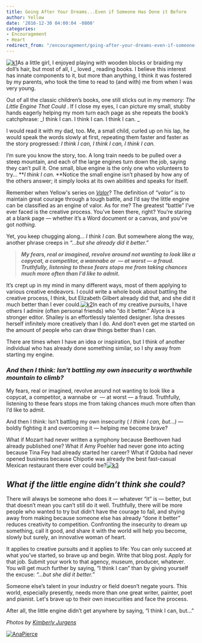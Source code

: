 ```yaml
---
title: Going After Your Dreams...Even if Someone Has Done it Before
author: Yellow
date: '2016-12-30 04:00:04 -0800'
categories:
- Encouragement
- Heart
redirect_from: "/encouragement/going-after-your-dreams-even-if-someone-has-done-it-before/"
---
```


[![k1](https://yellow-blog-images.imgix.net/2016/12/K1.jpg)](https://yellow-blog-images.imgix.net/2016/12/K1.jpg)As a little girl, I enjoyed playing with wooden blocks or braiding my doll’s hair, but most of all, I _ loved _ reading books. I believe this interest has innate components to it, but more than anything, I think it was fostered by my parents, who took the time to read to (and with) me from when I was very young.

Out of all the classic children’s books, one still sticks out in my memory: _The Little Engine That Could_ . If I close my eyes, I can picture my small, stubby hands eagerly helping my mom turn each page as she repeats the book’s catchphrase: _I think I can. I think I can. I think I can. _

I would read it with my dad, too. Me, a small child, curled up on his lap, he would speak the words slowly at first, repeating them faster and faster as the story progressed: _I think I can, I think I can, I think I can._

I’m sure you know the story, too. A long train needs to be pulled over a steep mountain, and each of the large engines turn down the job, saying they can’t pull it. One small, blue engine is the only one who volunteers to try... **_I think I can._ **Notice the small engine isn’t phased by how any of the others answer; it simply looks at its own abilities and speaks for itself.

Remember when Yellow's series on _[Valor](http://yellowconference.com/?s=valor)_? The definition of _“valor”_ is to maintain great courage through a tough battle, and I’d say the little engine can be classified as an engine of valor. As for me? The greatest “battle” I’ve ever faced is the creative process. You’ve been there, right? You’re staring at a blank page — whether it’s a Word document or a canvas, and you’ve got _nothing._

Yet, you keep chugging along... _I think I can._ But somewhere along the way, another phrase creeps in _“...but she already did it better.”_

> **_My fears, real or imagined, revolve around not wanting to look like a copycat, a competitor, a wannabe or  — at worst — a fraud. Truthfully, listening to these fears stops me from taking chances much more often than I’d like to admit._**

It’s crept up in my mind in many different ways, most of them applying to various creative endeavors. I could write a whole book about battling the creative process, I think, but Elizabeth Gilbert already did that, and she did it much better than I ever could.[![k2](https://yellow-blog-images.imgix.net/2016/12/k2.jpg)](https://yellow-blog-images.imgix.net/2016/12/k2.jpg)In each of my creative pursuits, I have others I admire (often personal friends) who “do it better.” Alyce is a stronger editor. Shailey is an effortlessly talented designer. Isha dresses herself infinitely more creatively than I do. And don’t even get me started on the amount of people who can draw things better than I can.

There are times when I have an idea or inspiration, but I think of another individual who has already done something similar, so I shy away from starting my engine.

### _And then I think: Isn’t battling my own insecurity a worthwhile mountain to climb?_

My fears, real or imagined, revolve around not wanting to look like a copycat, a competitor, a wannabe or  — at worst — a fraud. Truthfully, listening to these fears stops me from taking chances much more often than I’d like to admit.

And then I think: Isn’t battling my own insecurity ( _I think I can, but...)_ — boldly fighting it and overcoming it — helping me become brave?

What if Mozart had never written a symphony because Beethoven had already published one? What if Amy Poehler had never gone into acting because Tina Fey had already started her career? What if Qdoba had never opened business because Chipotle was already the best fast-casual Mexican restaurant there ever could be?[![k3](https://yellow-blog-images.imgix.net/2016/12/k3.jpg)](https://yellow-blog-images.imgix.net/2016/12/k3.jpg)

## _What if the little engine didn’t think she could?_

There will always be someone who does it — whatever “it” is — better, but that doesn’t mean you can’t still do it well. Truthfully, there will be more people who wanted to try but didn’t have the courage to fail, and shying away from making because someone else has already “done it better” reduces creativity to competition. Confronting the insecurity to dream up something, call it good, and share it with the world will help you become, slowly but surely, an innovative woman of heart.

It applies to creative pursuits and it applies to life: You can only succeed at what you’ve started, so brave up and begin. Write that blog post. Apply for that job. Submit your work to that agency, museum, producer, whatever. You will get much further by saying, “I think I can” than by giving yourself the excuse: _“...but she did it better.”_

Someone else’s talent in your industry or field doesn’t negate yours. This world, especially presently, needs more than one great writer, painter, poet and pianist. Let's brave up to their own insecurities and face the process.

After all, the little engine didn’t get anywhere by saying, “I think I can, but...”

_Photos by [Kimberly Jurgens](http://eclecticstateofmind.com/)_

[![AnaPierce](https://yellow-blog-images.imgix.net/2016/05/AnaPierce.jpg)](http://www.shelearnsthings.com/)
